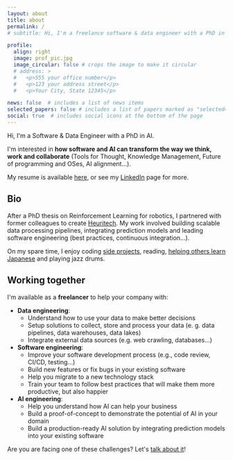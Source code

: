 ```yaml
---
layout: about
title: about
permalink: /
# subtitle: Hi, I'm a freelance software & data engineer with a PhD in AI.

profile:
  align: right
  image: prof_pic.jpg
  image_circular: false # crops the image to make it circular
  # address: >
  #   <p>555 your office number</p>
  #   <p>123 your address street</p>
  #   <p>Your City, State 12345</p>

news: false  # includes a list of news items
selected_papers: false # includes a list of papers marked as "selected={true}"
social: true  # includes social icons at the bottom of the page
---
```


Hi, I'm a Software & Data Engineer with a PhD in AI.

I'm interested in **how software and AI can transform the way we think, work and collaborate** (Tools for Thought, Knowledge Management, Future of programming and OSes, AI alignment...).

My resume is available [here](/assets/pdf/resume.pdf), or see my [LinkedIn](https://www.linkedin.com/in/didier-marin-phd-46862a7a) page for more.

## Bio

After a PhD thesis on Reinforcement Learning for robotics, I partnered with former colleagues to create [Heuritech](https://www.heuritech.com).
My work involved building scalable data processing pipelines, integrating prediction models and leading software engineering (best practices, continuous integration...).

On my spare time, I enjoy coding [side projects](/projects/), reading, [helping others learn Japanese](https://www.youtube.com/channel/UC_CxcQbEicRSsQ3eL1_m2zQ) and playing jazz drums.


## Working together

I'm available as a **freelancer** to help your company with:

- **Data engineering**:
    - Understand how to use your data to make better decisions
    - Setup solutions to collect, store and process your data (e. g. data pipelines, data warehouses, data lakes)
    - Integrate external data sources (e.g. web crawling, databases...)
- **Software engineering**:
    - Improve your software development process (e.g., code review, CI/CD, testing...)
    - Build new features or fix bugs in your existing software
    - Help you migrate to a new technology stack
    - Train your team to follow best practices that will make them more productive, but also happier
- **AI engineering**:
    - Help you understand how AI can help your business
    - Build a proof-of-concept to demonstrate the potential of AI in your domain
    - Build a production-ready AI solution by integrating prediction models into your existing software

Are you are facing one of these challenges? Let's [talk about it](/contact)!